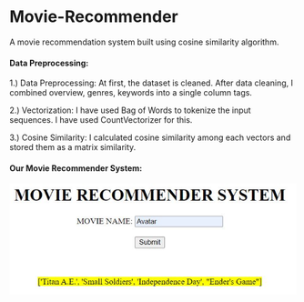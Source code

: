 # Movie-Recommender
A movie recommendation system built using cosine similarity algorithm.


#### Data Preprocessing:

1.) Data Preprocessing:
At first, the dataset is cleaned.
After data cleaning, I combined overview, genres, keywords into a single column tags.

2.) Vectorization:
I have used Bag of Words to tokenize the input sequences. I have used CountVectorizer for this.

3.) Cosine Similarity:
I calculated cosine similarity among each vectors and stored them as a matrix similarity.






#### Our Movie Recommender System: 


<img src="/recommend_snap.JPG" alt="Recommender App Image">
